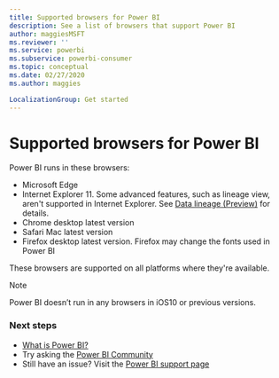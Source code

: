 ```yaml
---
title: Supported browsers for Power BI
description: See a list of browsers that support Power BI
author: maggiesMSFT
ms.reviewer: ''
ms.service: powerbi
ms.subservice: powerbi-consumer
ms.topic: conceptual
ms.date: 02/27/2020
ms.author: maggies

LocalizationGroup: Get started
---
```

# Supported browsers for Power BI
Power BI runs in these browsers:

- Microsoft Edge
- Internet Explorer 11. Some advanced features, such as lineage view, aren't supported in Internet Explorer. See [Data lineage (Preview)](designer/service-data-lineage.md) for details.
- Chrome desktop latest version
- Safari Mac latest version
- Firefox desktop latest version. Firefox may change the fonts used in Power BI 

These browsers are supported on all platforms where they're available.

> [!NOTE]
> Power BI doesn’t run in any browsers in iOS10 or previous versions.

### Next steps
* [What is Power BI?](power-bi-overview.md)
* Try asking the [Power BI Community](https://community.powerbi.com/)
* Still have an issue? Visit the [Power BI support page](https://powerbi.microsoft.com/support/)

